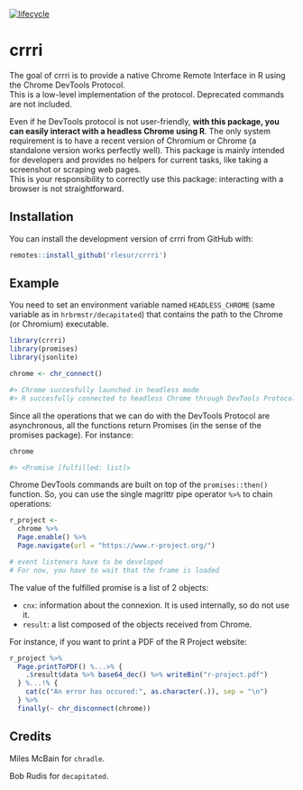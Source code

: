 
<!-- README.md is generated from README.Rmd. Please edit that file -->

[![lifecycle](https://img.shields.io/badge/lifecycle-experimental-orange.svg)](https://www.tidyverse.org/lifecycle/#experimental)

# crrri

The goal of crrri is to provide a native Chrome Remote Interface in R
using the Chrome DevTools Protocol.  
This is a low-level implementation of the protocol. Deprecated commands
are not included.

Even if he DevTools protocol is not user-friendly, **with this package,
you can easily interact with a headless Chrome using R**. The only
system requirement is to have a recent version of Chromium or Chrome (a
standalone version works perfectly well). This package is mainly
intended for developers and provides no helpers for current tasks, like
taking a screenshot or scraping web pages.  
This is your responsibility to correctly use this package: interacting
with a browser is not straightforward.

## Installation

You can install the development version of crrri from GitHub with:

``` r
remotes::install_github('rlesur/crrri')
```

## Example

You need to set an environment variable named `HEADLESS_CHROME` (same
variable as in `hrbrmstr/decapitated`) that contains the path to the
Chrome (or Chromium) executable.

``` r
library(crrri)
library(promises)
library(jsonlite)

chrome <- chr_connect()
```

``` r
#> Chrome succesfully launched in headless mode 
#> R succesfully connected to headless Chrome through DevTools Protocol.
```

Since all the operations that we can do with the DevTools Protocol are
asynchronous, all the functions return Promises (in the sense of the
promises package). For instance:

``` r
chrome
```

``` r
#> <Promise [fulfilled: list]>
```

Chrome DevTools commands are built on top of the `promises::then()`
function. So, you can use the single magrittr pipe operator `%>%` to
chain operations:

``` r
r_project <- 
  chrome %>% 
  Page.enable() %>%
  Page.navigate(url = "https://www.r-project.org/")

# event listeners have to be developed
# For now, you have to wait that the frame is loaded
```

The value of the fulfilled promise is a list of 2 objects:

  - `cnx`: information about the connexion. It is used internally, so do
    not use it.
  - `result`: a list composed of the objects received from Chrome.

For instance, if you want to print a PDF of the R Project website:

``` r
r_project %>%
  Page.printToPDF() %...>% {
    .$result$data %>% base64_dec() %>% writeBin("r-project.pdf")
  } %...!% {
    cat(c("An error has occured:", as.character(.)), sep = "\n")
  } %>%
  finally(~ chr_disconnect(chrome))
```

## Credits

Miles McBain for `chradle`.

Bob Rudis for `decapitated`.
